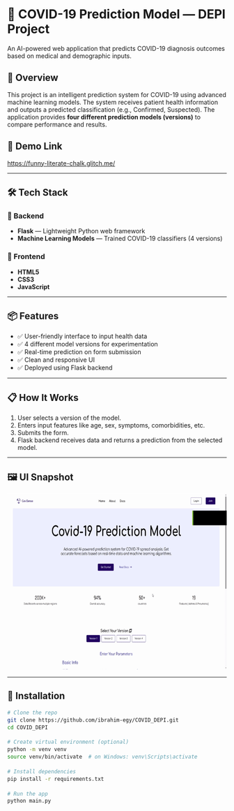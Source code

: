 # 🧠 COVID-19 Prediction Model — DEPI Project

An AI-powered web application that predicts COVID-19 diagnosis outcomes based on medical and demographic inputs.

## 🚀 Overview

This project is an intelligent prediction system for COVID-19 using advanced machine learning models. The system receives patient health information and outputs a predicted classification (e.g., Confirmed, Suspected). The application provides **four different prediction models (versions)** to compare performance and results.

## 🔗 Demo Link 
 https://funny-literate-chalk.glitch.me/

---

## 🛠️ Tech Stack

### 🧩 Backend
- **Flask** — Lightweight Python web framework
- **Machine Learning Models** — Trained COVID-19 classifiers (4 versions)

### 🎨 Frontend
- **HTML5**
- **CSS3**
- **JavaScript**

---

## 📦 Features

- ✅ User-friendly interface to input health data
- ✅ 4 different model versions for experimentation
- ✅ Real-time prediction on form submission
- ✅ Clean and responsive UI
- ✅ Deployed using Flask backend

---

## 📋 How It Works

1. User selects a version of the model.
2. Enters input features like age, sex, symptoms, comorbidities, etc.
3. Submits the form.
4. Flask backend receives data and returns a prediction from the selected model.

---

## 🖼️ UI Snapshot

![screenshot](static/images/demo.gif)

---

## 🔧 Installation

```bash
# Clone the repo
git clone https://github.com/ibrahim-egy/COVID_DEPI.git
cd COVID_DEPI

# Create virtual environment (optional)
python -m venv venv
source venv/bin/activate  # on Windows: venv\Scripts\activate

# Install dependencies
pip install -r requirements.txt

# Run the app
python main.py

